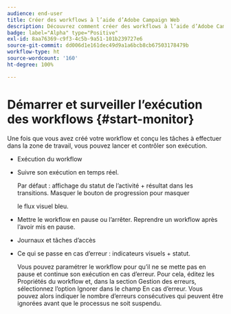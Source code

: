 ```yaml
---
audience: end-user
title: Créer des workflows à l’aide d’Adobe Campaign Web
description: Découvrez comment créer des workflows à l’aide d’Adobe Campaign Web.
badge: label="Alpha" type="Positive"
exl-id: 8aa76369-c9f3-4c5b-9a51-101b239727e6
source-git-commit: dd006d1e161dec49d9a1a6bcb8cb67503178479b
workflow-type: ht
source-wordcount: '160'
ht-degree: 100%

---
```


# Démarrer et surveiller l’exécution des workflows {#start-monitor}

Une fois que vous avez créé votre workflow et conçu les tâches à effectuer dans la zone de travail, vous pouvez lancer et contrôler son exécution.

* Exécution du workflow

* Suivre son exécution en temps réel.

   Par défaut : affichage du statut de l’activité + résultat dans les transitions. Masquer le bouton de progression pour masquer

   le flux visuel bleu.

* Mettre le workflow en pause ou l’arrêter. Reprendre un workflow après l’avoir mis en pause.

* Journaux et tâches d’accès

* Ce qui se passe en cas d’erreur : indicateurs visuels + statut.

   <!--to reformulate-->Vous pouvez paramétrer le workflow pour qu’il ne se mette pas en pause et continue son exécution en cas d’erreur. Pour cela, éditez les Propriétés du workflow et, dans la section Gestion des erreurs, sélectionnez l’option Ignorer dans le champ En cas d’erreur. Vous pouvez alors indiquer le nombre d’erreurs consécutives qui peuvent être ignorées avant que le processus ne soit suspendu.